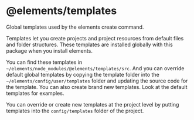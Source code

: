 @elements/templates
===================

Global templates used by the elements create command.

Templates let you create projects and project resources from default files and
folder structures. These templates are installed globally with this package when
you install elements.

You can find these templates in `~/elements/node_modules/@elements/templates/src`.
And you can override default global templates by copying the template folder
into the `~/elements/config/user/templates` folder and updating the source code
for the template. You can also create brand new templates. Look at the default
templates for examples.

You can override or create new templates at the project level by putting
templates into the `config/templates` folder of the project.
